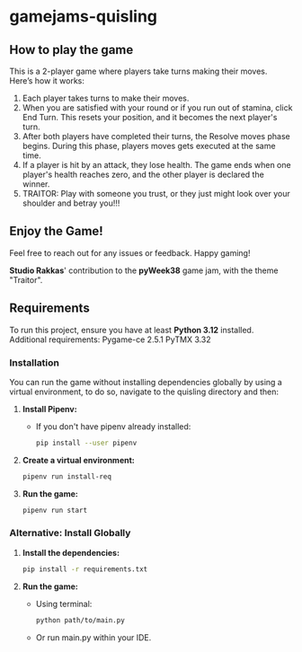 # gamejams-quisling

## How to play the game

This is a 2-player game where players take turns making their moves. Here’s how it works:

1. Each player takes turns to make their moves.
2. When you are satisfied with your round or if you run out of stamina, click End Turn. This resets your position, and it becomes the next player's turn.
3. After both players have completed their turns, the Resolve moves phase begins. During this phase, players moves gets executed at the same time.
4. If a player is hit by an attack, they lose health. The game ends when one player's health reaches zero, and the other player is declared the winner.
5. TRAITOR: Play with someone you trust, or they just might look over your shoulder and betray you!!!

## Enjoy the Game!
Feel free to reach out for any issues or feedback. Happy gaming!

**Studio Rakkas**' contribution to the **pyWeek38** game jam, with the theme "Traitor".

## Requirements

To run this project, ensure you have at least **Python 3.12** installed.
Additional requirements:
   Pygame-ce 2.5.1
   PyTMX 3.32

### Installation

You can run the game without installing dependencies globally by using a virtual environment, to do so, navigate to the quisling directory and then:

1. **Install Pipenv:**
   - If you don't have pipenv already installed:
     ```bash
     pip install --user pipenv
     ```

1. **Create a virtual environment:**
   ```bash
   pipenv run install-req
   ```

2. **Run the game:**
   ```bash
   pipenv run start 
   ```

### Alternative: Install Globally

1. **Install the dependencies:**
   ```bash
   pip install -r requirements.txt
   ```

2. **Run the game:**
   - Using terminal:
     ```bash
     python path/to/main.py
     ```
   - Or run main.py within your IDE.


